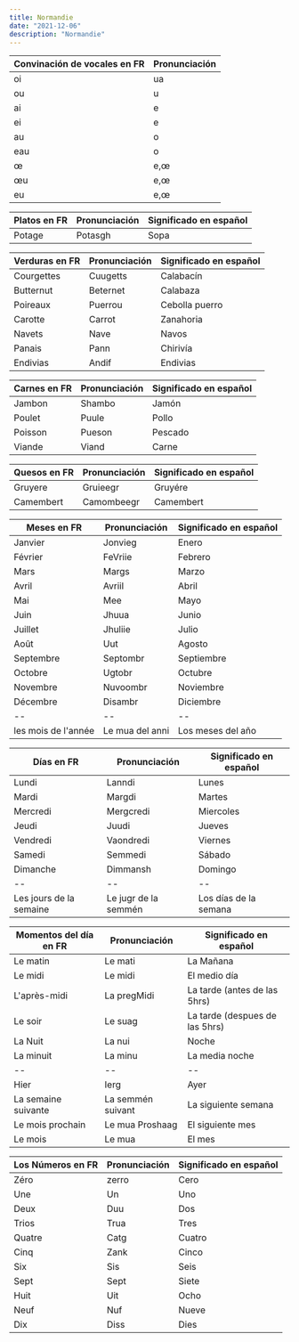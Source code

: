 ```yaml
---
title: Normandie
date: "2021-12-06"
description: "Normandie"
---
```


<!-- date: año-mes-día -->

| Convinación de vocales en FR | Pronunciación |
| ---------------------------- | ------------- |
| oi                           | ua            |
| ou                           | u             |
| ai                           | e             |
| ei                           | e             |
| au                           | o             |
| eau                          | o             |
| œ                            | e,œ           |
| œu                           | e,œ           |
| eu                           | e,œ           |

| Platos en FR | Pronunciación | Significado en español |
| ------------ | ------------- | ---------------------- |
| Potage       | Potasgh       | Sopa                   |

| Verduras en FR | Pronunciación | Significado en español |
| -------------- | ------------- | ---------------------- |
| Courgettes     | Cuugetts      | Calabacín              |
| Butternut      | Beternet      | Calabaza               |
| Poireaux       | Puerrou       | Cebolla puerro         |
| Carotte        | Carrot        | Zanahoria              |
| Navets         | Nave          | Navos                  |
| Panais         | Pann          | Chirivía               |
| Endivias       | Andif         | Endivias               |

| Carnes en FR | Pronunciación | Significado en español |
| ------------ | ------------- | ---------------------- |
| Jambon       | Shambo        | Jamón                  |
| Poulet       | Puule         | Pollo                  |
| Poisson      | Pueson        | Pescado                |
| Viande       | Viand         | Carne                  |

| Quesos en FR | Pronunciación | Significado en español |
| ------------ | ------------- | ---------------------- |
| Gruyere      | Gruieegr      | Gruyére                |
| Camembert    | Camombeegr    | Camembert              |

| Meses en FR         | Pronunciación   | Significado en español |
| ------------------- | --------------- | ---------------------- |
| Janvier             | Jonvieg         | Enero                  |
| Février             | FeVriie         | Febrero                |
| Mars                | Margs           | Marzo                  |
| Avril               | Avriil          | Abril                  |
| Mai                 | Mee             | Mayo                   |
| Juin                | Jhuua           | Junio                  |
| Juillet             | Jhuliie         | Julio                  |
| Août                | Uut             | Agosto                 |
| Septembre           | Septombr        | Septiembre             |
| Octobre             | Ugtobr          | Octubre                |
| Novembre            | Nuvoombr        | Noviembre              |
| Décembre            | Disambr         | Diciembre              |
| --                  | --              | --                     |
| les mois de l'année | Le mua del anni | Los meses del año      |

| Días en FR              | Pronunciación        | Significado en español |
| ----------------------- | -------------------- | ---------------------- |
| Lundi                   | Lanndi               | Lunes                  |
| Mardi                   | Margdi               | Martes                 |
| Mercredi                | Mergcredi            | Miercoles              |
| Jeudi                   | Juudi                | Jueves                 |
| Vendredi                | Vaondredi            | Viernes                |
| Samedi                  | Semmedi              | Sábado                 |
| Dimanche                | Dimmansh             | Domingo                |
| --                      | --                   | --                     |
| Les jours de la semaine | Le jugr de la semmén | Los días de la semana  |

| Momentos del día en FR | Pronunciación     | Significado en español         |
| ---------------------- | ----------------- | ------------------------------ |
| Le matin               | Le mati           | La Mañana                      |
| Le midi                | Le midi           | El medio día                   |
| L'après-midi           | La pregMidi       | La tarde (antes de las 5hrs)   |
| Le soir                | Le suag           | La tarde (despues de las 5hrs) |
| La Nuit                | La nui            | Noche                          |
| La minuit              | La minu           | La media noche                 |
| --                     | --                | --                             |
| Hier                   | Ierg              | Ayer                           |
| La semaine suivante    | La semmén suivant | La siguiente semana            |
| Le mois prochain       | Le mua Proshaag   | El siguiente mes               |
| Le mois                | Le mua            | El mes                         |

| Los Números en FR | Pronunciación | Significado en español |
| ----------------- | ------------- | ---------------------- |
| Zéro              | zerro         | Cero                   |
| Une               | Un            | Uno                    |
| Deux              | Duu           | Dos                    |
| Trios             | Trua          | Tres                   |
| Quatre            | Catg          | Cuatro                 |
| Cinq              | Zank          | Cinco                  |
| Six               | Sis           | Seis                   |
| Sept              | Sept          | Siete                  |
| Huit              | Uit           | Ocho                   |
| Neuf              | Nuf           | Nueve                  |
| Dix               | Diss          | Dies                   |
